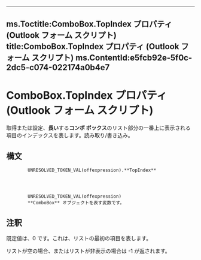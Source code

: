 

---
ms.Toctitle:ComboBox.TopIndex プロパティ (Outlook フォーム スクリプト)
title:ComboBox.TopIndex プロパティ (Outlook フォーム スクリプト)
ms.ContentId:e5fcb92e-5f0c-2dc5-c074-022174a0b4e7
---
# ComboBox.TopIndex プロパティ (Outlook フォーム スクリプト)




取得または設定、**長い**する**コンボ ボックス**のリスト部分の一番上に表示される項目のインデックスを表します。読み取り/書き込み。

## 構文

            UNRESOLVED_TOKEN_VAL(offexpression).**TopIndex**




            UNRESOLVED_TOKEN_VAL(offexpression)
            **ComboBox** オブジェクトを表す変数です。



## 注釈
既定値は、0 です。これは、リストの最初の項目を表します。



リストが空の場合、またはリストが非表示の場合は -1 が返されます。




